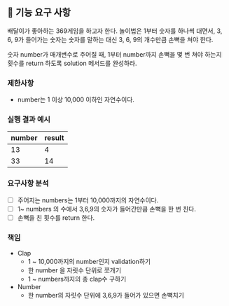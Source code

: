 ## 🚀 기능 요구 사항

배달이가 좋아하는 369게임을 하고자 한다. 놀이법은 1부터 숫자를 하나씩 대면서, 3, 6, 9가 들어가는 숫자는 숫자를 말하는 대신 3, 6, 9의 개수만큼 손뼉을 쳐야 한다.

숫자 number가 매개변수로 주어질 때, 1부터 number까지 손뼉을 몇 번 쳐야 하는지 횟수를 return 하도록 solution 메서드를 완성하라.

### 제한사항

- number는 1 이상 10,000 이하인 자연수이다.

### 실행 결과 예시

| number | result |
| --- | --- |
| 13 | 4 |
| 33 | 14 |

### 요구사항 분석
- [ ] 주어지는 numbers는 1부터 10,000까지의 자연수이다.
- [ ] 1~ numbers 의 수에서 3,6,9의 숫자가 들어간만큼 손뼉을 한 번 친다.
- [ ] 손뼉을 친 횟수를 return 한다.

### 책임
* Clap
    * 1 ~ 10,000까지의 number인지 validation하기
    * 한 number 을 자릿수 단위로 쪼개기
    * 1 ~ numbers까지의 총 clap수 구하기
* Number
  * 한 number의 자릿수 단위에 3,6,9가 들어가 있으면 손뼉치기
